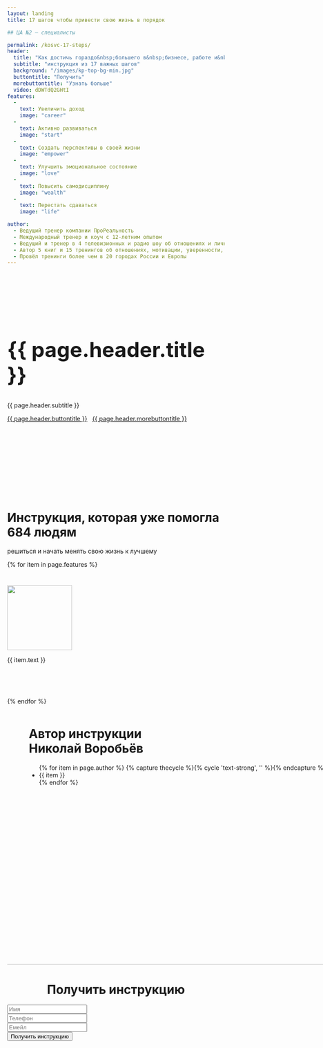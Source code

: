 ```yaml
---
layout: landing
title: 17 шагов чтобы привести свою жизнь в порядок

## ЦА №2 — специалисты

permalink: /kosvc-17-steps/
header: 
  title: "Как достичь гораздо&nbsp;большего в&nbsp;бизнесе, работе и&nbsp;жизни"
  subtitle: "инструкция из 17 важных шагов"
  background: "/images/kp-top-bg-min.jpg"
  buttontitle: "Получить"
  morebuttontitle: "Узнать больше"
  video: dDWTdQ2GHtI
features: 
  -
    text: Увеличить доход
    image: "career"
  -
    text: Активно развиваться
    image: "start"
  -
    text: Создать перспективы в своей жизни
    image: "empower"
  -
    text: Улучшить эмоциональное состояние
    image: "love"
  -
    text: Повысить самодисциплину
    image: "wealth"
  -
    text: Перестать сдаваться
    image: "life"

author:
  - Ведущий тренер компании ПроРеальность
  - Международный тренер и коуч с 12-летним опытом
  - Ведущий и тренер в 4 телевизионных и радио шоу об отношениях и личной эффективности
  - Автор 5 книг и 15 тренингов об отношениях, мотивации, уверенности, бизнесе, продажах и личной эффективности
  - Провёл тренинги более чем в 20 городах России и Европы
---
```


<style type="text/css">
  header { display: none; }
</style>

<div class="section bg-primary text-center" style="background-image: url({{ page.header.background }}); background-size: cover; background-position: center; padding: 150px 0;">
  <div class="container">
    <div class="row">
      <div class="col-md-12">
        <h1 style="margin-top: 0; font-size: 48px;">{{ page.header.title }}</h1>
        <p class="lead">
          {{ page.header.subtitle }}
        </p>
        <p>
          <a class="btn btn-danger" href="#pricing"><i class="fa fa-arrow-right"></i> {{ page.header.buttontitle }}</a>
          &nbsp;
          <a class="btn btn-info" href="#more"><i class="fa fa-arrow-down"></i> {{ page.header.morebuttontitle }}</a>
        </p>
      </div>
    </div>
  </div>
</div>

<a name="more"></a>

<div class="section">
  <div class="container">
    <h1 class="text-center">Инструкция, которая уже помогла 684 людям</h1>
    <p class="lead text-muted text-center">решиться и начать менять свою жизнь к лучшему</p>
    <div class="row">
      {% for item in page.features %}
        <div class="col-md-4 text-center" style="height: 260px; margin-top: 40px">
          <img src="/images/17-steps/{{ item.image }}.png" width="150" height="150"/>
          <br/>
          <p class="lead">{{ item.text }}</p>
        </div>
      {% endfor %}
    </div>
  </div>
</div>

<div class="section">
  <div style="
    min-width: 1000px;
    min-height: 600px;
    background-image: url(/images/me.jpg);
    background-repeat: no-repeat;
    background-position: left bottom;
    border-bottom: solid #e0e0e0 3px;
  ">
    <div class="container">
      <div class="row">
        <div class="col-xs-offset-5 col-xs-7 bg-clouds" style="padding: 50px;">
          <h1 style="margin-top: 0;">Автор инструкции<br/>Николай Воробьёв</h1>
          <ul class="fa-ul">
            {% for item in page.author %}
              {% capture thecycle %}{% cycle 'text-strong', '' %}{% endcapture %}
              <li class="{{ thecycle }}">
                <i class="fa-li fa fa-check text-danger"></i>
                {{ item }}
              </li>
            {% endfor %}
          </ul>
        </div>
      </div>
    </div>
  </div>
</div>

<a name="pricing"></a>

<div class="section">
  <div class="container">
    <h1 align="center">
      Получить инструкцию
    </h1>
    <div class="row">
      <div class="col-md-6 col-md-offset-3">
        <div class="well">
          <form action="http://z.prorealnost.com/order_and_redirect.php" method="POST">
            <input type="hidden" name="redirect" value="http://soedinennost.com/kosvc-17-steps-enjoy/"/>
            <div class="form-group">
              <input type="text" name="name" class="form-control input-lg" placeholder="Имя" required="required"/>
            </div>
            <div class="form-group">
              <input type="text" name="phone" rules="phone" class="form-control input-lg" placeholder="Телефон" required="required"/>
            </div>
            <div class="form-group">
              <input type="email" name="email" class="form-control input-lg" placeholder="Емейл" required="required"/>
            </div>
            <button type="submit" class="btn btn-primary btn-lg btn-block">Получить инструкцию</button>
          </form>
        </div>
      </div>
    </div>
  </div>
</div>
